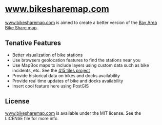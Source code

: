 www.bikesharemap.com
=========

www.bikesharemap.com is aimed to create a better version of the [ Bay Area Bike Share map](http://bayareabikeshare.com/stations).

Tenative Features
------

- Better visualization of bike stations
- Use browsers geolocation features to find the stations near you
- Use MapBox maps to include layers using custom data such as bike incidents, etc. See the [415 tiles project](https://github.com/415bike/415tiles)
- Provide historical data on bikes and docks availability
- Provide real time updates of bike and docks availability
- Insert cool feature here using PostGIS

License
-----

www.bikesharemap.com is available under the MIT license. See the LICENSE file for more info.



